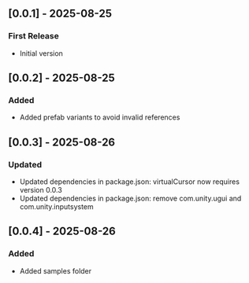 ## [0.0.1] - 2025-08-25
### First Release
- Initial version

## [0.0.2] - 2025-08-25
### Added
- Added prefab variants to avoid invalid references

## [0.0.3] - 2025-08-26
### Updated
- Updated dependencies in package.json: virtualCursor now requires version 0.0.3
- Updated dependencies in package.json: remove com.unity.ugui and com.unity.inputsystem

## [0.0.4] - 2025-08-26
### Added
- Added samples folder